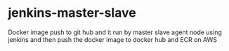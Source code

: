 # jenkins-master-slave
Docker image push to git hub and it run by master slave agent node using jenkins and then push the docker image to docker hub and ECR on AWS
